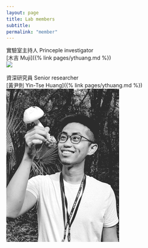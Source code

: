 ```yaml
---
layout: page
title: Lab members
subtitle:
permalink: "member"
---
```


實驗室主持人 Princeple investigator<br>
[木吉 Muji]({% link pages/ythuang.md %})<br>
![](assets/img/Muji_TV_crop.gif)

資深研究員 Senior researcher<br>
[黃尹則 Yin-Tse Huang]({% link pages/ythuang.md %})<br>
![](assets/img/MeintheField_300px.png)
